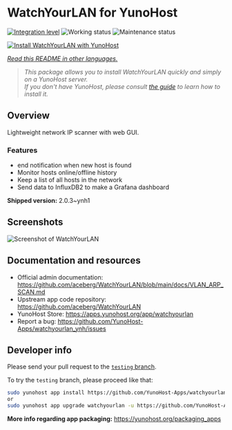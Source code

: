 <!--
N.B.: This README was automatically generated by <https://github.com/YunoHost/apps/tree/master/tools/readme_generator>
It shall NOT be edited by hand.
-->

# WatchYourLAN for YunoHost

[![Integration level](https://apps.yunohost.org/badge/integration/watchyourlan)](https://ci-apps.yunohost.org/ci/apps/watchyourlan/)
![Working status](https://apps.yunohost.org/badge/state/watchyourlan)
![Maintenance status](https://apps.yunohost.org/badge/maintained/watchyourlan)

[![Install WatchYourLAN with YunoHost](https://install-app.yunohost.org/install-with-yunohost.svg)](https://install-app.yunohost.org/?app=watchyourlan)

*[Read this README in other languages.](./ALL_README.md)*

> *This package allows you to install WatchYourLAN quickly and simply on a YunoHost server.*  
> *If you don't have YunoHost, please consult [the guide](https://yunohost.org/install) to learn how to install it.*

## Overview

Lightweight network IP scanner with web GUI.

### Features

- end notification when new host is found
- Monitor hosts online/offline history
- Keep a list of all hosts in the network
- Send data to InfluxDB2 to make a Grafana dashboard


**Shipped version:** 2.0.3~ynh1

## Screenshots

![Screenshot of WatchYourLAN](./doc/screenshots/Screenshot.png)

## Documentation and resources

- Official admin documentation: <https://github.com/aceberg/WatchYourLAN/blob/main/docs/VLAN_ARP_SCAN.md>
- Upstream app code repository: <https://github.com/aceberg/WatchYourLAN>
- YunoHost Store: <https://apps.yunohost.org/app/watchyourlan>
- Report a bug: <https://github.com/YunoHost-Apps/watchyourlan_ynh/issues>

## Developer info

Please send your pull request to the [`testing` branch](https://github.com/YunoHost-Apps/watchyourlan_ynh/tree/testing).

To try the `testing` branch, please proceed like that:

```bash
sudo yunohost app install https://github.com/YunoHost-Apps/watchyourlan_ynh/tree/testing --debug
or
sudo yunohost app upgrade watchyourlan -u https://github.com/YunoHost-Apps/watchyourlan_ynh/tree/testing --debug
```

**More info regarding app packaging:** <https://yunohost.org/packaging_apps>
